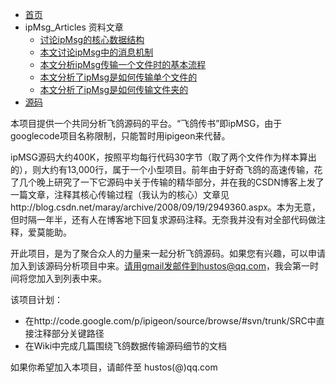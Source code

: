   * [首页](http://code.google.com/p/ipigeon/)
  * ipMsg\_Articles 资料文章
    * [讨论ipMsg的核心数据结构](ipMsg_Data_Structure.md)
    * [本文讨论ipMsg中的消息机制](ipMsg_Message.md)
    * [本文分析ipMsg传输一个文件时的基本流程](ipMsg_Main_Transfer_Routing.md)
    * [本文分析了ipMsg是如何传输单个文件的](ipMsg_Single_File_Transfer.md)
    * [本文分析了ipMsg是如何传输文件夹的](ipMsg_Directory_Transfer.md)
  * [源码](http://code.google.com/p/ipigeon/source/browse/#svn/trunk/SRC)





本项目提供一个共同分析飞鸽源码的平台。“飞鸽传书”即ipMSG，由于googlecode项目名称限制，只能暂时用ipigeon来代替。

ipMSG源码大约400K，按照平均每行代码30字节（取了两个文件作为样本算出的），则大约有13,000行，属于一个小型项目。前年由于好奇飞鸽的高速传输，花了几个晚上研究了一下它源码中关于传输的精华部分，并在我的CSDN博客上发了一篇文章，注释其核心传输过程（我认为的核心）文章见http://blog.csdn.net/maray/archive/2008/09/19/2949360.aspx。本为无意，但时隔一年半，还有人在博客地下回复求源码注释。无奈我并没有对全部代码做注释，爱莫能助。

开此项目，是为了聚合众人的力量来一起分析飞鸽源码。如果您有兴趣，可以申请加入到该源码分析项目中来。请用gmail发邮件到hustos@qq.com，我会第一时间将您加入到列表中来。


该项目计划：
  * 在http://code.google.com/p/ipigeon/source/browse/#svn/trunk/SRC中直接注释部分关键路径
  * 在Wiki中完成几篇围绕飞鸽数据传输源码细节的文档


如果你希望加入本项目，请邮件至 hustos(@)qq.com
